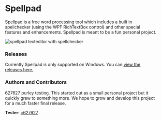 # Spellpad

Spellpad is a free word processing tool which includes a built in spellchecker (using the WPF RichTextBox control) and other special features and enhancements. Spellpad is meant to be a fun personal project.

![spellpad texteditor with spellchecker](https://puu.sh/AMPUg/fa0327cb35.png "Spellpad")

### Releases
Currently Spellpad is only supported on Windows. You can [view the releases here.](https://github.com/CDemha/Spellpad/releases)

### Authors and Contributors
627627 purley testing. This started out as a small personal project but it quickly grew to something more. We hope to grow and develop this project for a much faster final release.

**Tester**: [c627627](http://www.overclockers.com/forums/member.php/14177-c627627)


